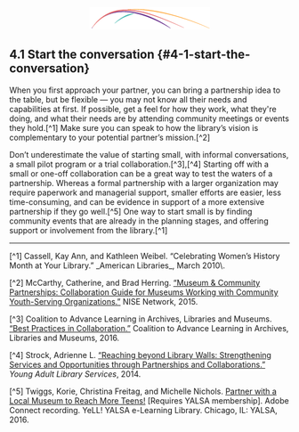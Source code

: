 <div style="text-align:center"><img src="/logo/Connectedlib-Logo-Graph.png"></div>

## 4.1 Start the conversation {#4-1-start-the-conversation}

When you first approach your partner, you can bring a partnership idea to the table, but be flexible — you may not know all their needs and capabilities at first. If possible, get a feel for how they work, what they&#039;re doing, and what their needs are by attending community meetings or events they hold.[^1] Make sure you can speak to how the library’s vision is complementary to your potential partner’s mission.[^2]

Don’t underestimate the value of starting small, with informal conversations, a small pilot program or a trial collaboration.[^3],[^4] Starting off with a small or one-off collaboration can be a great way to test the waters of a partnership. Whereas a formal partnership with a larger organization may require paperwork and managerial support, smaller efforts are easier, less time-consuming, and can be evidence in support of a more extensive partnership if they go well.[^5] One way to start small is by finding community events that are already in the planning stages, and offering support or involvement from the library.[^1]


<hr>
[^1] Cassell, Kay Ann, and Kathleen Weibel. “Celebrating Women’s History Month at Your Library.” _American Libraries_, March 2010\. 

[^2] McCarthy, Catherine, and Brad Herring. [“Museum &amp; Community Partnerships: Collaboration Guide for Museums Working with Community Youth-Serving Organizations.”](http://www.nisenet.org/sites/default/files/NISE%20Network%20Collaboration%20Guide%2011-20-2015%20FINAL.pdf) NISE Network, 2015\.

[^3] Coalition to Advance Learning in Archives, Libraries and Museums. [“Best Practices in Collaboration.”](http://www.coalitiontoadvancelearning.org/why-collaborate/best-practices-in-collaboration/) Coalition to Advance Learning in Archives, Libraries and Museums, 2016.

[^4] Strock, Adrienne L. [“Reaching beyond Library Walls: Strengthening Services and Opportunities through Partnerships and Collaborations.”](https://www.questia.com/library/journal/1G1-389260588/reaching-beyond-library-walls-strengthening-services) _Young Adult Library Services_, 2014.

[^5] Twiggs, Korie, Christina Freitag, and Michelle Nichols. [Partner with a Local Museum to Reach More Teens!](http://www.ala.org/yalsa/yalsamemonly/webinars/webinars) [Requires YALSA membership]. Adobe Connect recording. YeLL! YALSA e-Learning Library. Chicago, IL: YALSA, 2016.
